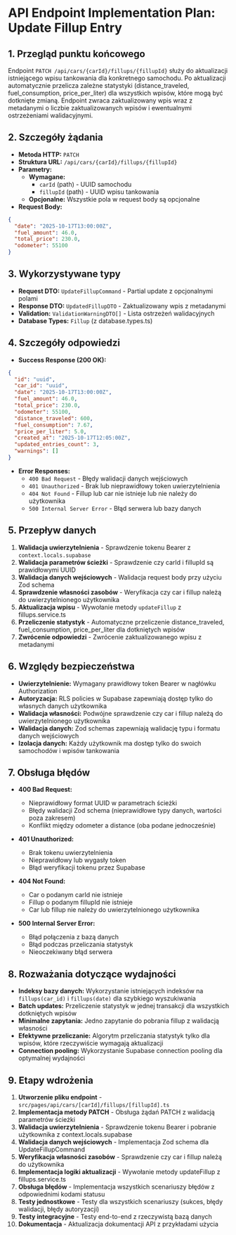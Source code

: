 # API Endpoint Implementation Plan: Update Fillup Entry

## 1. Przegląd punktu końcowego

Endpoint `PATCH /api/cars/{carId}/fillups/{fillupId}` służy do aktualizacji istniejącego wpisu tankowania dla konkretnego samochodu. Po aktualizacji automatycznie przelicza zależne statystyki (distance_traveled, fuel_consumption, price_per_liter) dla wszystkich wpisów, które mogą być dotknięte zmianą. Endpoint zwraca zaktualizowany wpis wraz z metadanymi o liczbie zaktualizowanych wpisów i ewentualnymi ostrzeżeniami walidacyjnymi.

## 2. Szczegóły żądania

- **Metoda HTTP:** `PATCH`
- **Struktura URL:** `/api/cars/{carId}/fillups/{fillupId}`
- **Parametry:**
  - **Wymagane:**
    - `carId` (path) - UUID samochodu
    - `fillupId` (path) - UUID wpisu tankowania
  - **Opcjonalne:** Wszystkie pola w request body są opcjonalne
- **Request Body:**

```json
{
  "date": "2025-10-17T13:00:00Z",
  "fuel_amount": 46.0,
  "total_price": 230.0,
  "odometer": 55100
}
```

## 3. Wykorzystywane typy

- **Request DTO:** `UpdateFillupCommand` - Partial update z opcjonalnymi polami
- **Response DTO:** `UpdatedFillupDTO` - Zaktualizowany wpis z metadanymi
- **Validation:** `ValidationWarningDTO[]` - Lista ostrzeżeń walidacyjnych
- **Database Types:** `Fillup` (z database.types.ts)

## 4. Szczegóły odpowiedzi

- **Success Response (200 OK):**

```json
{
  "id": "uuid",
  "car_id": "uuid",
  "date": "2025-10-17T13:00:00Z",
  "fuel_amount": 46.0,
  "total_price": 230.0,
  "odometer": 55100,
  "distance_traveled": 600,
  "fuel_consumption": 7.67,
  "price_per_liter": 5.0,
  "created_at": "2025-10-17T12:05:00Z",
  "updated_entries_count": 3,
  "warnings": []
}
```

- **Error Responses:**
  - `400 Bad Request` - Błędy walidacji danych wejściowych
  - `401 Unauthorized` - Brak lub nieprawidłowy token uwierzytelnienia
  - `404 Not Found` - Fillup lub car nie istnieje lub nie należy do użytkownika
  - `500 Internal Server Error` - Błąd serwera lub bazy danych

## 5. Przepływ danych

1. **Walidacja uwierzytelnienia** - Sprawdzenie tokenu Bearer z `context.locals.supabase`
2. **Walidacja parametrów ścieżki** - Sprawdzenie czy carId i fillupId są prawidłowymi UUID
3. **Walidacja danych wejściowych** - Walidacja request body przy użyciu Zod schema
4. **Sprawdzenie własności zasobów** - Weryfikacja czy car i fillup należą do uwierzytelnionego użytkownika
5. **Aktualizacja wpisu** - Wywołanie metody `updateFillup` z fillups.service.ts
6. **Przeliczenie statystyk** - Automatyczne przeliczenie distance_traveled, fuel_consumption, price_per_liter dla dotkniętych wpisów
7. **Zwrócenie odpowiedzi** - Zwrócenie zaktualizowanego wpisu z metadanymi

## 6. Względy bezpieczeństwa

- **Uwierzytelnienie:** Wymagany prawidłowy token Bearer w nagłówku Authorization
- **Autoryzacja:** RLS policies w Supabase zapewniają dostęp tylko do własnych danych użytkownika
- **Walidacja własności:** Podwójne sprawdzenie czy car i fillup należą do uwierzytelnionego użytkownika
- **Walidacja danych:** Zod schemas zapewniają walidację typu i formatu danych wejściowych
- **Izolacja danych:** Każdy użytkownik ma dostęp tylko do swoich samochodów i wpisów tankowania

## 7. Obsługa błędów

- **400 Bad Request:**
  - Nieprawidłowy format UUID w parametrach ścieżki
  - Błędy walidacji Zod schema (nieprawidłowe typy danych, wartości poza zakresem)
  - Konflikt między odometer a distance (oba podane jednocześnie)
- **401 Unauthorized:**
  - Brak tokenu uwierzytelnienia
  - Nieprawidłowy lub wygasły token
  - Błąd weryfikacji tokenu przez Supabase

- **404 Not Found:**
  - Car o podanym carId nie istnieje
  - Fillup o podanym fillupId nie istnieje
  - Car lub fillup nie należy do uwierzytelnionego użytkownika

- **500 Internal Server Error:**
  - Błąd połączenia z bazą danych
  - Błąd podczas przeliczania statystyk
  - Nieoczekiwany błąd serwera

## 8. Rozważania dotyczące wydajności

- **Indeksy bazy danych:** Wykorzystanie istniejących indeksów na `fillups(car_id)` i `fillups(date)` dla szybkiego wyszukiwania
- **Batch updates:** Przeliczenie statystyk w jednej transakcji dla wszystkich dotkniętych wpisów
- **Minimalne zapytania:** Jedno zapytanie do pobrania fillup z walidacją własności
- **Efektywne przeliczanie:** Algorytm przeliczania statystyk tylko dla wpisów, które rzeczywiście wymagają aktualizacji
- **Connection pooling:** Wykorzystanie Supabase connection pooling dla optymalnej wydajności

## 9. Etapy wdrożenia

1. **Utworzenie pliku endpoint** - `src/pages/api/cars/[carId]/fillups/[fillupId].ts`
2. **Implementacja metody PATCH** - Obsługa żądań PATCH z walidacją parametrów ścieżki
3. **Walidacja uwierzytelnienia** - Sprawdzenie tokenu Bearer i pobranie użytkownika z context.locals.supabase
4. **Walidacja danych wejściowych** - Implementacja Zod schema dla UpdateFillupCommand
5. **Weryfikacja własności zasobów** - Sprawdzenie czy car i fillup należą do użytkownika
6. **Implementacja logiki aktualizacji** - Wywołanie metody updateFillup z fillups.service.ts
7. **Obsługa błędów** - Implementacja wszystkich scenariuszy błędów z odpowiednimi kodami statusu
8. **Testy jednostkowe** - Testy dla wszystkich scenariuszy (sukces, błędy walidacji, błędy autoryzacji)
9. **Testy integracyjne** - Testy end-to-end z rzeczywistą bazą danych
10. **Dokumentacja** - Aktualizacja dokumentacji API z przykładami użycia

